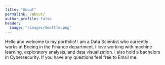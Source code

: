 ```yaml
---
title: "About"
permalink: /about/
author_profile: false
header:
  image: "/images/Seattle.png"
--- 
```


Hello and welcome to my portfolio! I am a Data Scientist who currently works at Boeing in the Finance department. I love working with machine learning, exploratory analysis, and data visualization. I also hold a bachelors in Cybersecurity. If you have any questions feel free to Email me.
